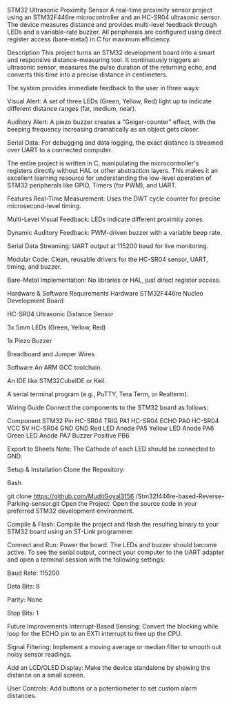 STM32 Ultrasonic Proximity Sensor
A real-time proximity sensor project using an STM32F446re microcontroller and an HC-SR04 ultrasonic sensor. The device measures distance and provides multi-level feedback through LEDs and a variable-rate buzzer. All peripherals are configured using direct register access (bare-metal) in C for maximum efficiency.

Description
This project turns an STM32 development board into a smart and responsive distance-measuring tool. It continuously triggers an ultrasonic sensor, measures the pulse duration of the returning echo, and converts this time into a precise distance in centimeters.

The system provides immediate feedback to the user in three ways:

Visual Alert: A set of three LEDs (Green, Yellow, Red) light up to indicate different distance ranges (far, medium, near).

Auditory Alert: A piezo buzzer creates a "Geiger-counter" effect, with the beeping frequency increasing dramatically as an object gets closer.

Serial Data: For debugging and data logging, the exact distance is streamed over UART to a connected computer.

The entire project is written in C, manipulating the microcontroller's registers directly without HAL or other abstraction layers. This makes it an excellent learning resource for understanding the low-level operation of STM32 peripherals like GPIO, Timers (for PWM), and UART.

Features
Real-Time Measurement: Uses the DWT cycle counter for precise microsecond-level timing.

Multi-Level Visual Feedback: LEDs indicate different proximity zones.

Dynamic Auditory Feedback: PWM-driven buzzer with a variable beep rate.

Serial Data Streaming: UART output at 115200 baud for live monitoring.

Modular Code: Clean, reusable drivers for the HC-SR04 sensor, UART, timing, and buzzer.

Bare-Metal Implementation: No libraries or HAL, just direct register access.

Hardware & Software Requirements
Hardware
STM32F446re Nucleo Development Board

HC-SR04 Ultrasonic Distance Sensor

3x 5mm LEDs (Green, Yellow, Red)

1x Piezo Buzzer

Breadboard and Jumper Wires


Software
An ARM GCC toolchain.

An IDE like STM32CubeIDE or Keil.

A serial terminal program (e.g., PuTTY, Tera Term, or Realterm).

Wiring Guide
Connect the components to the STM32 board as follows:

Component	STM32 Pin
HC-SR04 TRIG	PA1
HC-SR04 ECHO	PA0
HC-SR04 VCC	5V
HC-SR04 GND	GND
Red LED Anode	PA5
Yellow LED Anode	PA6
Green LED Anode	PA7
Buzzer Positive	PB6


Export to Sheets
Note: The Cathode of each LED should be connected to GND.

Setup & Installation
Clone the Repository:

Bash

git clone https://github.com/MuditGoyal3156 /Stm32f446re-based-Reverse-Parking-sensor.git
Open the Project:
Open the source code in your preferred STM32 development environment.

Compile & Flash:
Compile the project and flash the resulting binary to your STM32 board using an ST-Link programmer.

Connect and Run:
Power the board. The LEDs and buzzer should become active. To see the serial output, connect your computer to the UART adapter and open a terminal session with the following settings:

Baud Rate: 115200

Data Bits: 8

Parity: None

Stop Bits: 1

Future Improvements
Interrupt-Based Sensing: Convert the blocking while loop for the ECHO pin to an EXTI interrupt to free up the CPU.

Signal Filtering: Implement a moving average or median filter to smooth out noisy sensor readings.

Add an LCD/OLED Display: Make the device standalone by showing the distance on a small screen.

User Controls: Add buttons or a potentiometer to set custom alarm distances.

